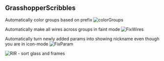 ## GrasshopperScribbles

Automatically color groups based on prefix
![colorGroups](https://user-images.githubusercontent.com/19936679/170889280-7655169d-f9ef-43d6-b320-07bd080d2627.gif)

Automatically make all wires across groups in faint mode
![FixWires](https://user-images.githubusercontent.com/19936679/171742518-d135dc2b-1355-48d6-bbff-034e917de752.gif)

Automatically turn newly added params into showing nickname even though you are in icon-mode
![FixParam](https://user-images.githubusercontent.com/19936679/172923154-024154ae-c25c-4d38-8170-9b6a9d9bbb26.gif)

![RIR - sort glass and frames](https://user-images.githubusercontent.com/19936679/172216687-b9336f2d-532f-4baa-afb4-144fc4a59c16.png)

